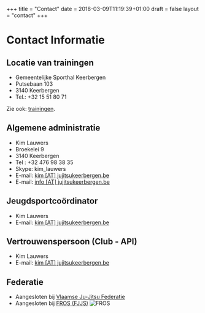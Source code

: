 +++
title = "Contact"
date = 2018-03-09T11:19:39+01:00
draft = false
layout = "contact"
+++
# Contact Informatie
## Locatie van trainingen
* Gemeentelijke Sporthal Keerbergen
* Putsebaan 103
* 3140 Keerbergen
* Tel.: +32 15 51 80 71

Zie ook: [trainingen](/trainingen).

## Algemene administratie
* Kim Lauwers
* Broekelei 9
* 3140 Keerbergen
* Tel : +32 476 98 38 35
* Skype: kim_lauwers
* E-mail: [kim [AT] jujitsukeerbergen.be](mailto:kim@jujitsukeerbergen.be)
* E-mail: [info [AT] jujitsukeerbergen.be](mailto:info@jujitsukeerbergen.be)

## Jeugdsportcoördinator
* Kim Lauwers
* E-mail: [kim [AT] jujitsukeerbergen.be](mailto:kim@jujitsukeerbergen.be)

## Vertrouwenspersoon (Club - API)
* Kim Lauwers
* E-mail: [kim [AT] jujitsukeerbergen.be](mailto:kim@jujitsukeerbergen.be)

## Federatie
* Aangesloten bij [Vlaamse Ju-Jitsu Federatie](http://vjjf.be)
* Aangesloten bij [FROS (FJJS)](http://www.fros.be/sportfiche/martial-arts)
![FROS](/images/fros.jpg "FROS")